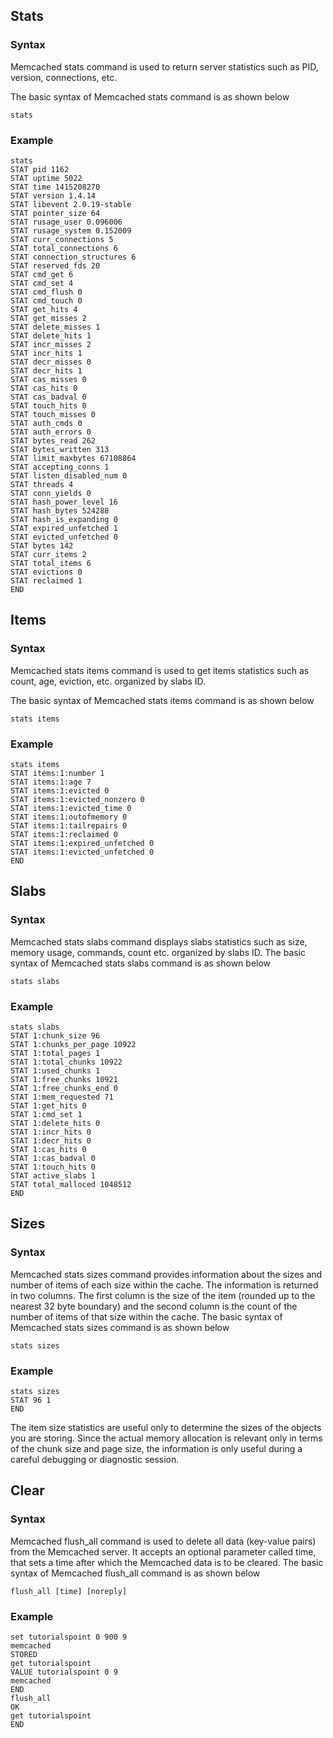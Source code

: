 ## Stats

### Syntax
Memcached stats command is used to return server statistics such as PID, version, connections, etc.

The basic syntax of Memcached stats command is as shown below
```
stats
```

### Example
```
stats
STAT pid 1162
STAT uptime 5022
STAT time 1415208270
STAT version 1.4.14
STAT libevent 2.0.19-stable
STAT pointer_size 64
STAT rusage_user 0.096006
STAT rusage_system 0.152009
STAT curr_connections 5
STAT total_connections 6
STAT connection_structures 6
STAT reserved_fds 20
STAT cmd_get 6
STAT cmd_set 4
STAT cmd_flush 0
STAT cmd_touch 0
STAT get_hits 4
STAT get_misses 2
STAT delete_misses 1
STAT delete_hits 1
STAT incr_misses 2
STAT incr_hits 1
STAT decr_misses 0
STAT decr_hits 1
STAT cas_misses 0
STAT cas_hits 0
STAT cas_badval 0
STAT touch_hits 0
STAT touch_misses 0
STAT auth_cmds 0
STAT auth_errors 0
STAT bytes_read 262
STAT bytes_written 313
STAT limit_maxbytes 67108864
STAT accepting_conns 1
STAT listen_disabled_num 0
STAT threads 4
STAT conn_yields 0
STAT hash_power_level 16
STAT hash_bytes 524288
STAT hash_is_expanding 0
STAT expired_unfetched 1
STAT evicted_unfetched 0
STAT bytes 142
STAT curr_items 2
STAT total_items 6
STAT evictions 0
STAT reclaimed 1
END
```

## Items

### Syntax
Memcached stats items command is used to get items statistics such as count, age, eviction, etc. organized by slabs ID.

The basic syntax of Memcached stats items command is as shown below
```
stats items
```

### Example
```
stats items
STAT items:1:number 1
STAT items:1:age 7
STAT items:1:evicted 0
STAT items:1:evicted_nonzero 0
STAT items:1:evicted_time 0
STAT items:1:outofmemory 0
STAT items:1:tailrepairs 0
STAT items:1:reclaimed 0
STAT items:1:expired_unfetched 0
STAT items:1:evicted_unfetched 0
END
```

## Slabs

### Syntax
Memcached stats slabs command displays slabs statistics such as size, memory usage, commands, count etc. organized by slabs ID.
The basic syntax of Memcached stats slabs command is as shown below
```
stats slabs
```

### Example
```
stats slabs
STAT 1:chunk_size 96
STAT 1:chunks_per_page 10922
STAT 1:total_pages 1
STAT 1:total_chunks 10922
STAT 1:used_chunks 1
STAT 1:free_chunks 10921
STAT 1:free_chunks_end 0
STAT 1:mem_requested 71
STAT 1:get_hits 0
STAT 1:cmd_set 1
STAT 1:delete_hits 0
STAT 1:incr_hits 0
STAT 1:decr_hits 0
STAT 1:cas_hits 0
STAT 1:cas_badval 0
STAT 1:touch_hits 0
STAT active_slabs 1
STAT total_malloced 1048512
END
```

## Sizes

### Syntax
Memcached stats sizes command provides information about the sizes and number of items of each size within the cache. The information is returned in two columns. The first column is the size of the item (rounded up to the nearest 32 byte boundary) and the second column is the count of the number of items of that size within the cache.
The basic syntax of Memcached stats sizes command is as shown below
```
stats sizes
```

### Example
```
stats sizes
STAT 96 1
END
```
The item size statistics are useful only to determine the sizes of the objects you are storing. Since the actual memory allocation is relevant only in terms of the chunk size and page size, the information is only useful during a careful debugging or diagnostic session.

## Clear

### Syntax
Memcached flush_all command is used to delete all data (key-value pairs) from the Memcached server. It accepts an optional parameter called time, that sets a time after which the Memcached data is to be cleared.
The basic syntax of Memcached flush_all command is as shown below 
```
flush_all [time] [noreply]
```

### Example
```
set tutorialspoint 0 900 9
memcached
STORED
get tutorialspoint
VALUE tutorialspoint 0 9
memcached
END
flush_all
OK
get tutorialspoint
END
```
